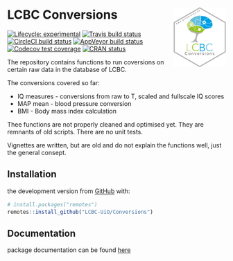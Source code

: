 
<!-- README.md is generated from README.Rmd. Please edit that file -->

# LCBC Conversions <img src="man/figures/hex.png" align="right" alt="" width="120" />

<!-- badges: start -->

[![Lifecycle:
experimental](https://img.shields.io/badge/lifecycle-experimental-orange.svg)](https://www.tidyverse.org/lifecycle/#experimental)
[![Travis build
status](https://travis-ci.org/LCBC-UiO/Conversions.svg?branch=master)](https://travis-ci.org/LCBC-UiO/Conversions)
[![CircleCI build
status](https://circleci.com/gh/LCBC-UiO/Conversions.svg?style=svg)](https://circleci.com/gh/LCBC-UiO/Conversions)
[![AppVeyor build
status](https://ci.appveyor.com/api/projects/status/github/LCBC-UiO/Conversions?branch=master&svg=true)](https://ci.appveyor.com/project/LCBC-UiO/Conversions)
[![Codecov test
coverage](https://codecov.io/gh/LCBC-UiO/Conversions/branch/master/graph/badge.svg)](https://codecov.io/gh/LCBC-UiO/Conversions?branch=master)
[![CRAN
status](https://www.r-pkg.org/badges/version/Conversions)](https://CRAN.R-project.org/package=Conversions)
<!-- badges: end -->

The repository contains functions to run coversions on certain raw data
in the database of LCBC.

The conversions covered so far:

  - IQ measures - conversions from raw to T, scaled and fullscale IQ
    scores  
  - MAP mean - blood pressure conversion  
  - BMI - Body mass index calculation

Thee functions are not properly cleaned and optimised yet. They are
remnants of old scripts. There are no unit tests.

Vignettes are written, but are old and do not explain the functions
well, just the general consept.

## Installation

the development version from [GitHub](https://github.com/) with:

``` r
# install.packages("remotes")
remotes::install_github("LCBC-UiO/Conversions")
```

## Documentation

package documentation can be found
[here](https://lcbc-uio.github.io/Conversions/)
